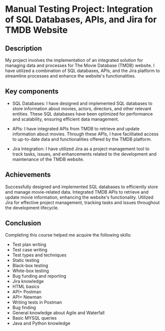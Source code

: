 <h1>Manual Testing Project: Integration of SQL Databases, APIs, and Jira for TMDB Website</h1>
<h2>Description</h2>
My project involves the implementation of an integrated solution for managing data and processes for The Movie Database (TMDB) website. I have utilized a combination of SQL databases, APIs, and the Jira platform to streamline processes and enhance the website's functionalities.
<h2>Key components</h2>

* SQL Databases: I have designed and implemented SQL databases to store information about movies, actors, directors, and other relevant entities. These SQL databases have been optimized for performance and scalability, ensuring efficient data management.

* APIs: I have integrated APIs from TMDB to retrieve and update information about movies. Through these APIs, I have facilitated access to up-to-date data and functionalities offered by the TMDB platform.

* Jira Integration: I have utilized Jira as a project management tool to track tasks, issues, and enhancements related to the development and maintenance of the TMDB website.
<h2>Achievements</h2>
Successfully designed and implemented SQL databases to efficiently store and manage movie-related data.
Integrated TMDB APIs to retrieve and update movie information, enhancing the website's functionality.
Utilized Jira for effective project management, tracking tasks and issues throughout the development lifecycle.
<h2>Conclusion</h2>
Completing this course helped me acquire the following skills:

* Test plan writing
* Test case writing
* Test types and techniques 
* Static testing
* Black-box testing
* White-box testing
* Bug funding and reporting
* Jira knowledge
* HTML basics
* API+ Postman
* API+ Newman
* Writing tests in Postman
* Bug finding
* General knowledge about Agile and Waterfall 
* Basic MYSQL queries
* Java and Python knowledge
